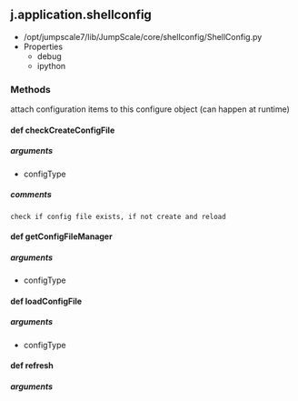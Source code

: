 <!-- toc -->
## j.application.shellconfig

- /opt/jumpscale7/lib/JumpScale/core/shellconfig/ShellConfig.py
- Properties
    - debug
    - ipython

### Methods

attach configuration items to this configure object (can happen at runtime)

#### def checkCreateConfigFile 

##### arguments

- configType

##### comments

```
check if config file exists, if not create and reload

```

#### def getConfigFileManager 

##### arguments

- configType

#### def loadConfigFile 

##### arguments

- configType

#### def refresh 

##### arguments

